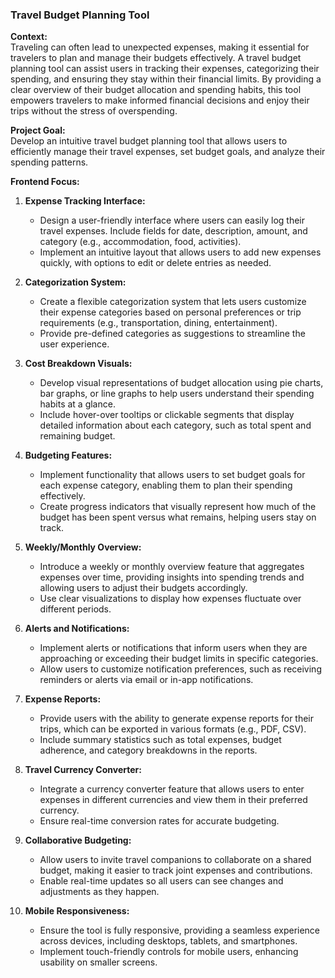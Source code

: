 ### Travel Budget Planning Tool

**Context:**  
Traveling can often lead to unexpected expenses, making it essential for travelers to plan and manage their budgets effectively. A travel budget planning tool can assist users in tracking their expenses, categorizing their spending, and ensuring they stay within their financial limits. By providing a clear overview of their budget allocation and spending habits, this tool empowers travelers to make informed financial decisions and enjoy their trips without the stress of overspending.

**Project Goal:**  
Develop an intuitive travel budget planning tool that allows users to efficiently manage their travel expenses, set budget goals, and analyze their spending patterns.

**Frontend Focus:**

1. **Expense Tracking Interface:**  
   - Design a user-friendly interface where users can easily log their travel expenses. Include fields for date, description, amount, and category (e.g., accommodation, food, activities).
   - Implement an intuitive layout that allows users to add new expenses quickly, with options to edit or delete entries as needed.

2. **Categorization System:**  
   - Create a flexible categorization system that lets users customize their expense categories based on personal preferences or trip requirements (e.g., transportation, dining, entertainment).
   - Provide pre-defined categories as suggestions to streamline the user experience.

3. **Cost Breakdown Visuals:**  
   - Develop visual representations of budget allocation using pie charts, bar graphs, or line graphs to help users understand their spending habits at a glance.
   - Include hover-over tooltips or clickable segments that display detailed information about each category, such as total spent and remaining budget.

4. **Budgeting Features:**  
   - Implement functionality that allows users to set budget goals for each expense category, enabling them to plan their spending effectively.
   - Create progress indicators that visually represent how much of the budget has been spent versus what remains, helping users stay on track.

5. **Weekly/Monthly Overview:**  
   - Introduce a weekly or monthly overview feature that aggregates expenses over time, providing insights into spending trends and allowing users to adjust their budgets accordingly.
   - Use clear visualizations to display how expenses fluctuate over different periods.

6. **Alerts and Notifications:**  
   - Implement alerts or notifications that inform users when they are approaching or exceeding their budget limits in specific categories.
   - Allow users to customize notification preferences, such as receiving reminders or alerts via email or in-app notifications.

7. **Expense Reports:**  
   - Provide users with the ability to generate expense reports for their trips, which can be exported in various formats (e.g., PDF, CSV).
   - Include summary statistics such as total expenses, budget adherence, and category breakdowns in the reports.

8. **Travel Currency Converter:**  
   - Integrate a currency converter feature that allows users to enter expenses in different currencies and view them in their preferred currency.
   - Ensure real-time conversion rates for accurate budgeting.

9. **Collaborative Budgeting:**  
   - Allow users to invite travel companions to collaborate on a shared budget, making it easier to track joint expenses and contributions.
   - Enable real-time updates so all users can see changes and adjustments as they happen.

10. **Mobile Responsiveness:**  
    - Ensure the tool is fully responsive, providing a seamless experience across devices, including desktops, tablets, and smartphones.
    - Implement touch-friendly controls for mobile users, enhancing usability on smaller screens.

